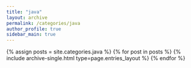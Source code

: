 ```yaml
---
title: "java"
layout: archive
permalink: /categories/java
author_profile: true
sidebar_main: true
---
```



{% assign posts = site.categories.java %}
{% for post in posts %} {% include archive-single.html type=page.entries_layout %} {% endfor %}